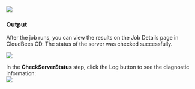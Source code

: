 <img src="../../plugins/EC-WebLogic/images/CheckServerStatus/EC-WLSCheckServerStatus2.png" />

<h3>Output</h3>
<p>After the job runs, you can view the results on the Job Details page in CloudBees CD. The status of the server was checked successfully.</p>
<img src="../../plugins/EC-WebLogic/images/CheckServerStatus/EC-WLSCheckServerStatus3.png" />
<p>In the <b>CheckServerStatus</b> step, click the Log button to see the diagnostic information:
<br />
<img src="../../plugins/EC-WebLogic/images/CheckServerStatus/EC-WLSCheckServerStatus4.png" />
</p>
